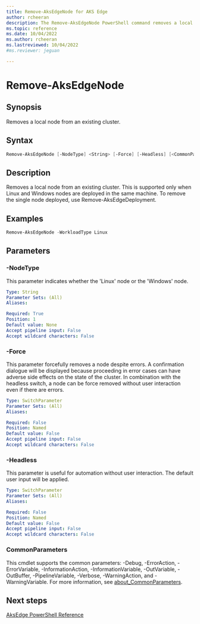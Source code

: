 ```yaml
---
title: Remove-AksEdgeNode for AKS Edge
author: rcheeran
description: The Remove-AksEdgeNode PowerShell command removes a local node from an existing cluster.
ms.topic: reference
ms.date: 10/04/2022
ms.author: rcheeran 
ms.lastreviewed: 10/04/2022
#ms.reviewer: jeguan

---
```



# Remove-AksEdgeNode

## Synopsis

Removes a local node from an existing cluster.

## Syntax

```powershell
Remove-AksEdgeNode [-NodeType] <String> [-Force] [-Headless] [<CommonParameters>]
```

## Description

Removes a local node from an existing cluster. This is supported only when Linux and Windows nodes are deployed
in the same machine.
To remove the single node deployed, use Remove-AksEdgeDeployment.

## Examples

```powershell
Remove-AksEdgeNode -WorkloadType Linux
```

## Parameters

### -NodeType

This parameter indicates whether the 'Linux' node or the 'Windows' node.

```yaml
Type: String
Parameter Sets: (All)
Aliases:

Required: True
Position: 1
Default value: None
Accept pipeline input: False
Accept wildcard characters: False
```

### -Force

This parameter forcefully removes a node despite errors. A confirmation dialogue will be displayed because proceeding in error cases can have adverse side effects on the state of the cluster. In combination with the headless switch, a node can be force removed without user interaction even if there are errors.

```yaml
Type: SwitchParameter
Parameter Sets: (All)
Aliases:

Required: False
Position: Named
Default value: False
Accept pipeline input: False
Accept wildcard characters: False
```

### -Headless

This parameter is useful for automation without user interaction.
The default user input will be applied.

```yaml
Type: SwitchParameter
Parameter Sets: (All)
Aliases:

Required: False
Position: Named
Default value: False
Accept pipeline input: False
Accept wildcard characters: False
```

### CommonParameters

This cmdlet supports the common parameters: -Debug, -ErrorAction, -ErrorVariable, -InformationAction, -InformationVariable, -OutVariable, -OutBuffer, -PipelineVariable, -Verbose, -WarningAction, and -WarningVariable. For more information, see [about_CommonParameters](https://go.microsoft.com/fwlink/?LinkID=113216).

## Next steps

[AksEdge PowerShell Reference](./index.md)
